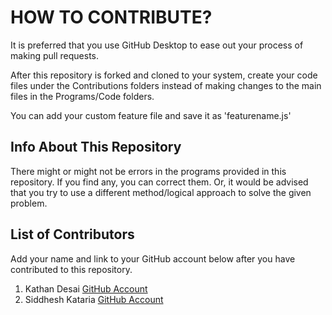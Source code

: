 # HOW TO CONTRIBUTE?

It is preferred that you use GitHub Desktop to ease out your process of making pull requests. 

After this repository is forked and cloned to your system, create your code files under the Contributions folders instead of making changes to the main files in the Programs/Code folders.

You can add your custom feature file and save it as 'featurename.js'



## Info About This Repository
There might or might not be errors in the programs provided in this repository. If you find any, you can correct them. Or, it would be advised that you try to use a different method/logical approach to solve the given problem. 

## List of Contributors
Add your name and link to your GitHub account below after you have contributed to this repository.

1. Kathan Desai [GitHub Account](https://www.github.com/kathan3009)
2. Siddhesh Kataria [GitHub Account](https://www.github.com/siddkataria)
